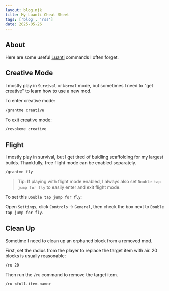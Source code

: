 ```yaml
---
layout: blog.njk
title: My Luanti Cheat Sheet
tags: ['blog', 'rss']
date: 2025-05-26
---
```


## About

Here are some useful [Luanti](https://luanti.org) commands I often forget.

## Creative Mode

I mostly play in `Survival` or `Normal` mode, but sometimes I need to "get creative" to learn how to use a new mod.

To enter creative mode:

```sh
/grantme creative
```

To exit creative mode:

```sh
/revokeme creative
```

## Flight

I mostly play in survival, but I get tired of buidling scaffolding for my largest builds. Thankfully, free flight mode can be enabled separately.

```sh
/grantme fly
```

> Tip: If playing with flight mode enabled, I always also set `Double tap jump for fly` to easily enter and exit flight mode.

To set this `Double tap jump for fly`:

Open `Settings`, click `Controls` -> `General`, then check the box next to `Double tap jump for fly`.

## Clean Up

Sometime I need to clean up an orphaned block from a removed mod.

First, set the radius from the player to replace the target item with air. 20 blocks is usually reasonable:

```
/ru 20
```

Then run the `/ru` command to remove the target item.

```
/ru <full.item-name>
```
